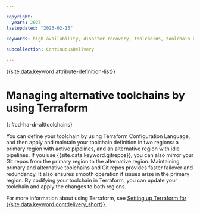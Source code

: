 ```yaml
---

copyright:
  years: 2023
lastupdated: "2023-02-15"

keywords: high availability, disaster recovery, toolchains, toolchain backup

subcollection: ContinuousDelivery

---
```


{{site.data.keyword.attribute-definition-list}}

# Managing alternative toolchains by using Terraform
{: #cd-ha-dr-alttoolchains}

You can define your toolchain by using Terraform Configuration Language, and then apply and maintain your toolchain definition in two regions: a primary region with active pipelines, and an alternative region with idle pipelines. If you use {{site.data.keyword.gitrepos}}, you can also mirror your Git repos from the primary region to the alternative region. Maintaining primary and alternative toolchains and Git repos provides faster failover and redundancy. It also ensures smooth operation if issues arise in the primary region. By codifying your toolchain in Terraform, you can update your toolchain and apply the changes to both regions.

For more information about using Terraform, see [Setting up Terraform for {{site.data.keyword.contdelivery_short}}](/docs/ContinuousDelivery?topic=ContinuousDelivery-terraform-setup).
